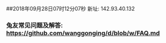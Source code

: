 ##2018年09月28日07时12分07秒 新址: 142.93.40.132
### 兔友常见问题及解答: https://github.com/wanggonging/d/blob/w/FAQ.md
